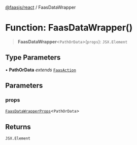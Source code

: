 [@faasjs/react](../README.md) / FaasDataWrapper

# Function: FaasDataWrapper()

> **FaasDataWrapper**\<`PathOrData`\>(`props`): `JSX.Element`

## Type Parameters

• **PathOrData** *extends* [`FaasAction`](../type-aliases/FaasAction.md)

## Parameters

### props

[`FaasDataWrapperProps`](../type-aliases/FaasDataWrapperProps.md)\<`PathOrData`\>

## Returns

`JSX.Element`
